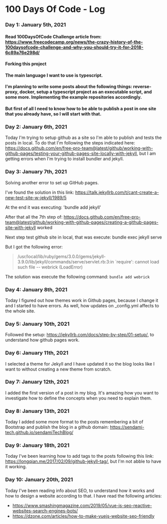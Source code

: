 # 100 Days Of Code - Log

### Day 1: January 5th, 2021

 #### Read 100DaysOfCode Challenge article from: https://www.freecodecamp.org/news/the-crazy-history-of-the-100daysofcode-challenge-and-why-you-should-try-it-for-2018-6c89a76e298d/

 #### Forking this project

#### The main language I want to use is typescript. 

#### I'm planning to write some posts about the following things: reverse-proxy, docker, setup a typescript project as an executable script, and some more. Implementing the example repositories accordingly. 

#### But first of all I need to know how to be able to publish a post in one site that you already have, so I will start with that. 

### Day 2: January 6th, 2021

Today I'm trying to setup github as a site so I'm able to publish and tests the posts in local. To do that I'm following the steps indicated here: https://docs.github.com/en/free-pro-team@latest/github/working-with-github-pages/testing-your-github-pages-site-locally-with-jekyll, but I am getting errors when I'm trying to install bundler and jekyll. 

### Day 3: January 7th, 2021

Solving another error to set up GitHub pages.

I've found the solution in this link:
https://talk.jekyllrb.com/t/cant-create-a-new-test-site-w-jekyll/1989/5

At the end it was executing: 'bundle add jekyll'

After that all the 7th step of:
https://docs.github.com/en/free-pro-team@latest/github/working-with-github-pages/creating-a-github-pages-site-with-jekyll worked

Next step test github site in local, that was execute: bundle exec jekyll serve

But I got the following error:

> /usr/local/lib/ruby/gems/3.0.0/gems/jekyll-3.9.0/lib/jekyll/commands/serve/servlet.rb:3:in `require': cannot load such file -- webrick (LoadError)

The solution was execute the following command: ``` bundle add webrick ```

### Day 4: January 8th, 2021

Today I figured out how themes work in Github pages, because I change it and I started to have errors. As well, how updates on _config.yml affects to the whole site. 

### Day 5: January 10th, 2021

Followed the setup: https://jekyllrb.com/docs/step-by-step/01-setup/, to understand how github pages work.

### Day 6: January 11th, 2021

I selected a theme for Jekyll and I have updated it so the blog looks like I want to without creating a new theme from scratch. 

### Day 7: January 12th, 2021

I added the first version of a post in my blog. It's amazing how you want to investigate how to define the concepts when you need to explain them. 

### Day 8: January 13th, 2021

Today I added some more format to the posts remembering a bit of Bootstrap and publish the blog in a github domain: https://sendami-tech.github.io/sendamiTechBlog/

### Day 9: January 18th, 2021

Today I've been learning how to add tags to the posts following this link: https://longqian.me/2017/02/09/github-jekyll-tag/, but I'm not abble to have it working.

### Day 10: January 20th, 2021

Today I've been reading info about SEO, to understand how it works and how to design a website according to that. 
I have read the following articles:
* https://www.smashingmagazine.com/2019/05/vue-js-seo-reactive-websites-search-engines-bots/
* https://dzone.com/articles/how-to-make-vuejs-website-seo-friendly
